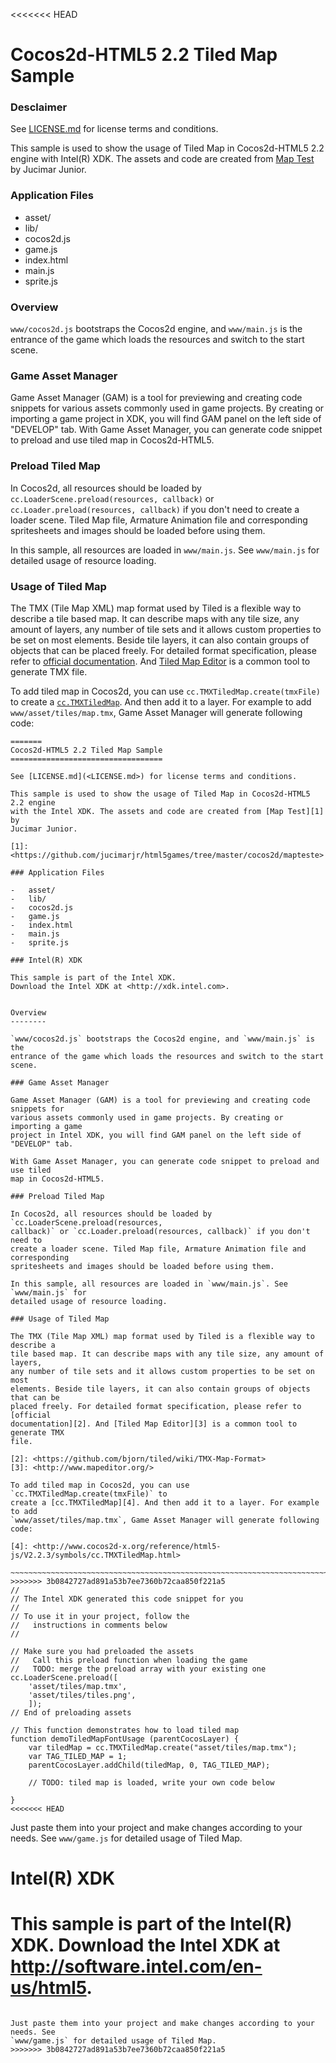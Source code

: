 <<<<<<< HEAD
# Cocos2d-HTML5 2.2 Tiled Map Sample

### Desclaimer
See [LICENSE.md]() for license terms and conditions.

This sample is used to show the usage of Tiled Map in Cocos2d-HTML5 2.2 engine with 
Intel(R) XDK. The assets and code are created from [Map Test](https://github.com/jucimarjr/html5games/tree/master/cocos2d/mapteste) by Jucimar Junior.

### Application Files
* asset/
* lib/
* cocos2d.js
* game.js
* index.html
* main.js
* sprite.js

### Overview

`www/cocos2d.js` bootstraps the Cocos2d engine, and `www/main.js` is the entrance of the game which loads the resources and switch to the start scene.

### Game Asset Manager
Game Asset Manager (GAM) is a tool for previewing and creating code snippets for various assets commonly used in game projects. By creating or importing a game project in XDK, you will find GAM panel on the left side of "DEVELOP" tab.
With Game Asset Manager, you can generate code snippet to preload and use tiled map in Cocos2d-HTML5.

### Preload Tiled Map
In Cocos2d, all resources should be loaded by `cc.LoaderScene.preload(resources, callback)` or `cc.Loader.preload(resources, callback)` if you don't need to create a loader scene. Tiled Map file, Armature Animation file and corresponding spritesheets and images should be loaded before using them.

In this sample, all resources are loaded in `www/main.js`. See `www/main.js` for detailed usage of resource loading.

### Usage of Tiled Map
The TMX (Tile Map XML) map format used by Tiled is a flexible way to describe a tile based map. It can describe maps with any tile size, any amount of layers, any number of tile sets and it allows custom properties to be set on most elements. Beside tile layers, it can also contain groups of objects that can be placed freely. For detailed format specification, please refer to [official documentation](https://github.com/bjorn/tiled/wiki/TMX-Map-Format). And [Tiled Map Editor](http://www.mapeditor.org/) is a common tool to generate TMX file.

To add tiled map in Cocos2d, you can use `cc.TMXTiledMap.create(tmxFile)` to create a [`cc.TMXTiledMap`](http://www.cocos2d-x.org/reference/html5-js/V2.2.3/symbols/cc.TMXTiledMap.html). And then add it to a layer. For example to add `www/asset/tiles/map.tmx`, Game Asset Manager will generate following code:

```
=======
Cocos2d-HTML5 2.2 Tiled Map Sample
==================================

See [LICENSE.md](<LICENSE.md>) for license terms and conditions.

This sample is used to show the usage of Tiled Map in Cocos2d-HTML5 2.2 engine
with the Intel XDK. The assets and code are created from [Map Test][1] by
Jucimar Junior.

[1]: <https://github.com/jucimarjr/html5games/tree/master/cocos2d/mapteste>

### Application Files

-   asset/
-   lib/
-   cocos2d.js
-   game.js
-   index.html
-   main.js
-   sprite.js

### Intel(R) XDK

This sample is part of the Intel XDK.
Download the Intel XDK at <http://xdk.intel.com>.


Overview
--------

`www/cocos2d.js` bootstraps the Cocos2d engine, and `www/main.js` is the
entrance of the game which loads the resources and switch to the start scene.

### Game Asset Manager

Game Asset Manager (GAM) is a tool for previewing and creating code snippets for
various assets commonly used in game projects. By creating or importing a game
project in Intel XDK, you will find GAM panel on the left side of "DEVELOP" tab.

With Game Asset Manager, you can generate code snippet to preload and use tiled
map in Cocos2d-HTML5.

### Preload Tiled Map

In Cocos2d, all resources should be loaded by `cc.LoaderScene.preload(resources,
callback)` or `cc.Loader.preload(resources, callback)` if you don't need to
create a loader scene. Tiled Map file, Armature Animation file and corresponding
spritesheets and images should be loaded before using them.

In this sample, all resources are loaded in `www/main.js`. See `www/main.js` for
detailed usage of resource loading.

### Usage of Tiled Map

The TMX (Tile Map XML) map format used by Tiled is a flexible way to describe a
tile based map. It can describe maps with any tile size, any amount of layers,
any number of tile sets and it allows custom properties to be set on most
elements. Beside tile layers, it can also contain groups of objects that can be
placed freely. For detailed format specification, please refer to [official
documentation][2]. And [Tiled Map Editor][3] is a common tool to generate TMX
file.

[2]: <https://github.com/bjorn/tiled/wiki/TMX-Map-Format>
[3]: <http://www.mapeditor.org/>

To add tiled map in Cocos2d, you can use `cc.TMXTiledMap.create(tmxFile)` to
create a [cc.TMXTiledMap][4]. And then add it to a layer. For example to add
`www/asset/tiles/map.tmx`, Game Asset Manager will generate following code:

[4]: <http://www.cocos2d-x.org/reference/html5-js/V2.2.3/symbols/cc.TMXTiledMap.html>

~~~~~~~~~~~~~~~~~~~~~~~~~~~~~~~~~~~~~~~~~~~~~~~~~~~~~~~~~~~~~~~~~~~~~~~~~~~~~~~~
>>>>>>> 3b0842727ad891a53b7ee7360b72caa850f221a5
//
// The Intel XDK generated this code snippet for you
//
// To use it in your project, follow the
//   instructions in comments below
//

// Make sure you had preloaded the assets
//   Call this preload function when loading the game
//   TODO: merge the preload array with your existing one
cc.LoaderScene.preload([
    'asset/tiles/map.tmx',
    'asset/tiles/tiles.png',
    ]);
// End of preloading assets

// This function demonstrates how to load tiled map
function demoTiledMapFontUsage (parentCocosLayer) {
    var tiledMap = cc.TMXTiledMap.create("asset/tiles/map.tmx");
    var TAG_TILED_MAP = 1;
    parentCocosLayer.addChild(tiledMap, 0, TAG_TILED_MAP);

    // TODO: tiled map is loaded, write your own code below

}
<<<<<<< HEAD
```

Just paste them into your project and make changes according to your needs. See `www/game.js` for detailed usage of Tiled Map.


# Intel(R) XDK
This sample is part of the Intel(R) XDK. 
Download the Intel XDK at http://software.intel.com/en-us/html5.
=======
~~~~~~~~~~~~~~~~~~~~~~~~~~~~~~~~~~~~~~~~~~~~~~~~~~~~~~~~~~~~~~~~~~~~~~~~~~~~~~~~

Just paste them into your project and make changes according to your needs. See
`www/game.js` for detailed usage of Tiled Map.
>>>>>>> 3b0842727ad891a53b7ee7360b72caa850f221a5
